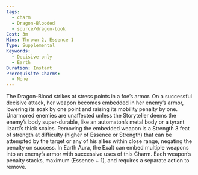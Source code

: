 ```yaml
---
tags:
  - charm
  - Dragon-Blooded
  - source/dragon-book
Cost: 3m
Mins: Thrown 2, Essence 1
Type: Supplemental
Keywords:
  - Decisive-only
  - Earth
Duration: Instant
Prerequisite Charms:
  - None
---
```

The Dragon-Blood strikes at stress points in a foe’s armor. On a successful decisive attack, her weapon becomes embedded in her enemy’s armor, lowering its soak by one point and raising its mobility penalty by one. Unarmored enemies are unaffected unless the Storyteller deems the enemy’s body super-durable, like an automaton’s metal body or a tyrant lizard’s thick scales. Removing the embedded weapon is a Strength 3 feat of strength at difficulty (higher of Essence or Strength) that can be attempted by the target or any of his allies within close range, negating the penalty on success. In Earth Aura, the Exalt can embed multiple weapons into an enemy’s armor with successive uses of this Charm. Each weapon’s penalty stacks, maximum (Essence + 1), and requires a separate action to remove.